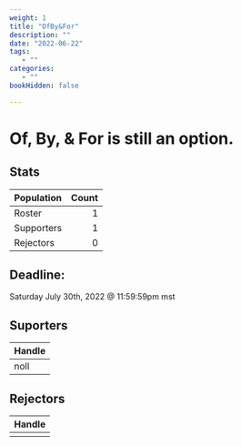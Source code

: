 ```yaml
---
weight: 1
title: "OfBy&For"
description: ""
date: "2022-06-22"
tags:
   - ""
categories:
   - ""
bookHidden: false

---
```

# Of, By, & For is still an option.


## Stats
| Population | Count |
| :- | -: |
| Roster | 1 |            
| Supporters | 1 |      
| Rejectors |  0 |         

## Deadline:
Saturday July 30th, 2022 @ 11:59:59pm mst

## Suporters
| Handle |
| - |
| noll |

## Rejectors
| Handle |
| - |
|  |
